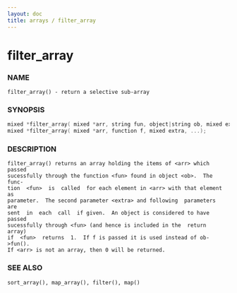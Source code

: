 ```yaml
---
layout: doc
title: arrays / filter_array
---
```

# filter_array

### NAME

    filter_array() - return a selective sub-array

### SYNOPSIS
```c
mixed *filter_array( mixed *arr, string fun, object|string ob, mixed extra, ... );
mixed *filter_array( mixed *arr, function f, mixed extra, ...);
```
### DESCRIPTION

    filter_array() returns an array holding the items of <arr> which passed
    sucessfully through the function <fun> found in object <ob>.  The func‐
    tion  <fun>  is  called  for each element in <arr> with that element as
    parameter.  The second parameter <extra> and following  parameters  are
    sent  in  each  call  if given.  An object is considered to have passed
    sucessfully through <fun> (and hence is included in the  return  array)
    if  <fun>  returns  1.  If f is passed it is used instead of ob->fun().
    If <arr> is not an array, then 0 will be returned.

### SEE ALSO

    sort_array(), map_array(), filter(), map()
